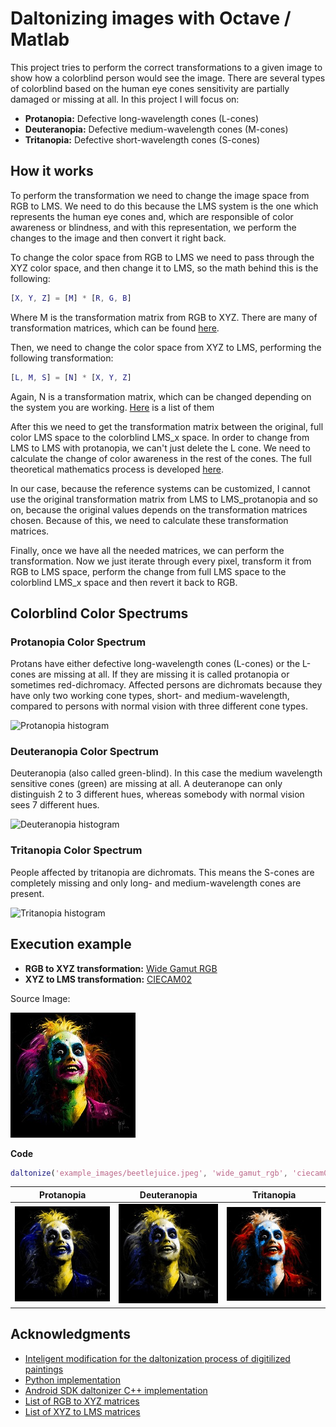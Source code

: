 # Daltonizing images with Octave / Matlab
This project tries to perform the correct transformations to a given image to show how a colorblind person would see the image. There are several types of colorblind based on the human eye cones sensitivity are partially damaged or missing at all. In this project I will focus on:
* __Protanopia:__ Defective long-wavelength cones (L-cones)
* __Deuteranopia:__ Defective medium-wavelength cones (M-cones)
* __Tritanopia:__ Defective short-wavelength cones (S-cones)


## How it works
To perform the transformation we need to change the image space from RGB to LMS. We need to do this because the LMS system is the one which represents the human eye cones and, which are responsible of color awareness or blindness, and with this representation, we perform the changes to the image and then convert it right back.

To change the color space from RGB to LMS we need to pass through the XYZ color space, and then change it to LMS, so the math behind this is the following:
```matlab
[X, Y, Z] = [M] * [R, G, B]
```
Where M is the transformation matrix from RGB to XYZ. There are many of transformation matrices, which can be found [here](http://www.brucelindbloom.com/index.html?Eqn_RGB_XYZ_Matrix.html). 

Then, we need to change the color space from XYZ to LMS, performing the following transformation:
```matlab
[L, M, S] = [N] * [X, Y, Z]
```
Again, N is a transformation matrix, which can be changed depending on the system you are working. [Here](https://en.wikipedia.org/wiki/LMS_color_space#XYZ_to_LMS) is a list of them

After this we need to get the transformation matrix between the original, full color LMS space to the colorblind LMS_x space. In order to change from LMS to LMS with protanopia, we can't just delete the L cone. We need to calculate the change of color awareness in the rest of the cones. The full theoretical mathematics process is developed [here](doc/project_report.pdf).

In our case, because the reference systems can be customized, I cannot use the original transformation matrix from LMS to LMS_protanopia and so on, because the original values depends on the transformation matrices chosen. Because of this, we need to calculate these transformation matrices.

Finally, once we have all the needed matrices, we can perform the transformation. Now we just iterate through every pixel, transform it from RGB to LMS space, perform the change from full LMS space to the colorblind LMS_x space and then revert it back to RGB.

## Colorblind Color Spectrums
### Protanopia Color Spectrum
Protans have either defective long-wavelength cones (L-cones) or the L-cones are missing at all. If they are missing it is called protanopia or sometimes red-dichromacy. Affected persons are dichromats because they have only two working cone types, short- and medium-wavelength, compared to persons with normal vision with three different cone types.

![Protanopia histogram](http://www.color-blindness.com/wp-content/images/Protanopia-Color-Spectrum.jpg)

### Deuteranopia Color Spectrum
Deuteranopia (also called green-blind). In this case the medium wavelength sensitive cones (green) are missing at all. A deuteranope can only distinguish 2 to 3 different hues, whereas somebody with normal vision sees 7 different hues.

![Deuteranopia histogram](http://www.color-blindness.com/wp-content/images/deuteranopia-color-spectrum.jpg)

### Tritanopia Color Spectrum
People affected by tritanopia are dichromats. This means the S-cones are completely missing and only long- and medium-wavelength cones are present.

![Tritanopia histogram](http://www.color-blindness.com/wp-content/images/tritanopia-color-spectrum.jpg)


## Execution example
* __RGB to XYZ transformation:__ [Wide Gamut RGB](https://en.wikipedia.org/wiki/Wide-gamut_RGB_color_space)
* __XYZ to LMS transformation:__ [CIECAM02](https://en.wikipedia.org/wiki/CIECAM02)

Source Image:

![Beetlejuice](example_images/beetlejuice.jpeg)


__Code__
```matlab
daltonize('example_images/beetlejuice.jpeg', 'wide_gamut_rgb', 'ciecam02');
```

Protanopia | Deuteranopia | Tritanopia
:-------------------------:|:-------------------------:|:-------------------------:
![Protanopia example](example_images/_p.jpeg) | ![Deuteranopia example](example_images/_d.jpeg) | ![Tritanopia example](example_images/_t.jpeg)



## Acknowledgments
* [Inteligent modification for the daltonization process of digitilized paintings](http://biecoll.ub.uni-bielefeld.de/volltexte/2007/52/pdf/ICVS2007-6.pdf)
* [Python implementation](https://github.com/joergdietrich/daltonize)
* [Android SDK daltonizer C++ implementation](https://android.googlesource.com/platform/frameworks/native/+/14e8b01/services/surfaceflinger/Effects/Daltonizer.cpp)
* [List of RGB to XYZ matrices](http://www.brucelindbloom.com/index.html?Eqn_RGB_XYZ_Matrix.html)
* [List of XYZ to LMS matrices](https://en.wikipedia.org/wiki/LMS_color_space)
